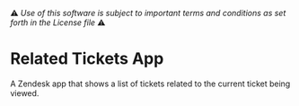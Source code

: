 :warning: *Use of this software is subject to important terms and conditions as set forth in the License file* :warning:

Related Tickets App
===========

A Zendesk app that shows a list of tickets related to the current ticket being viewed.
